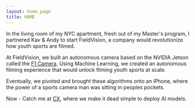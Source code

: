 ```yaml
---
layout: home_page
title: HOME
---
```



In the living room of my NYC apartment, fresh out of my Master's program, I partnered Kav & Andy to start FieldVision, a company would revolutionize how youth sports are filmed. 

At FieldVision, we built an autonomous camera based on the NVIDIA Jetson called the [F1 Camera](/F1_camera). Using Machine Learning, we created an autonomous filming experience that would unlock filming youth sports at scale. 

Eventually, we pivoted and brought these algorithms onto an iPhone, where the power of a sports camera man was sitting in peoples pockets. 

Now - Catch me at [CX](https://www.computex.dev/), where we make it dead simple to deploy AI models.